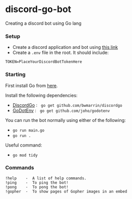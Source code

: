# discord-go-bot
Creating a discord bot using Go lang


### Setup
- Create a discord application and bot using [this link](https://discord.com/developers/applications)
- Create a `.env` file in the root. It should include:
```
TOKEN=PlaceYourDiscordBotTokenHere
```


### Starting
First install Go from [here](https://go.dev/dl/).

Install the following dependencies:
- [DiscordGo](https://github.com/bwmarrin/discordgo) : &nbsp; `go get github.com/bwmarrin/discordgo`
- [GoDotEnv](https://github.com/joho/godotenv) : &nbsp; `go get github.com/joho/godotenv`

You can run the bot normally using either of the following:
- `go run main.go`
- `go run .`

Useful command:
- `go mod tidy`  

### Commands
```
!help    -  A list of help commands.
!ping    -  To ping the bot!
!pong    -  To pong the bot!
!gopher  -  To show pages of Gopher images in an embed

```